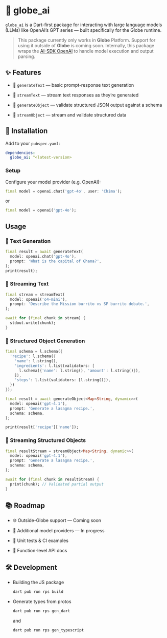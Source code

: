 # 🧠 globe_ai

`globe_ai` is a Dart-first package for interacting with large language models (LLMs) like OpenAI’s GPT series — built specifically for the Globe runtime.

> This package currently only works in **Globe** Platform. Support for using it outside of **Globe** is coming soon. Internally, this package wraps the [AI-SDK OpenAI](https://ai-sdk.dev/providers/ai-sdk-providers/openai) to handle model execution and output parsing.

## ✨ Features

- 📝 `generateText` — basic prompt-response text generation

- 📡 `streamText` — stream text responses as they’re generated

- 🧱 `generateObject` — validate structured JSON output against a schema

- 🌊 `streamObject` — stream and validate structured data

## 🚀 Installation

Add to your `pubspec.yaml`:

```yaml
dependencies:
  globe_ai: ^<latest-version>
```

### Setup

Configure your model provider (e.g. OpenAI):

```dart
final model = openai.chat('gpt-4o', user: 'Chima');
```

or

```dart
final model = openai('gpt-4o');
```

## Usage

### 🔹 Text Generation

```dart
final result = await generateText(
  model: openai.chat('gpt-4o'),
  prompt: 'What is the capital of Ghana?',
);
print(result);
```

### 🔹 Streaming Text

```dart
final stream = streamText(
  model: openai('o4-mini'),
  prompt: 'Describe the Mission burrito vs SF burrito debate.',
);

await for (final chunk in stream) {
  stdout.write(chunk);
}
```

### 🔹 Structured Object Generation

```dart
final schema = l.schema({
  'recipe': l.schema({
    'name': l.string(),
    'ingredients': l.list(validators: [
      l.schema({'name': l.string(), 'amount': l.string()}),
    ]),
    'steps': l.list(validators: [l.string()]),
  })
});

final result = await generateObject<Map<String, dynamic>>(
  model: openai('gpt-4.1'),
  prompt: 'Generate a lasagna recipe.',
  schema: schema,
);

print(result['recipe']['name']);
```

### 🔹 Streaming Structured Objects

```dart
final resultStream = streamObject<Map<String, dynamic>>(
  model: openai('gpt-4.1'),
  prompt: 'Generate a lasagna recipe.',
  schema: schema,
);

await for (final chunk in resultStream) {
  print(chunk); // Validated partial output
}
```

## 📚 Roadmap

- 🌐 Outside-Globe support — Coming soon

- 🤖 Additional model providers — In progress

- 🧪 Unit tests & CI examples

- 📖 Function-level API docs

## 🛠️ Development

- Building the JS package

  ```sh
  dart pub run rps build
  ```

- Generate types from protos

  ```sh
  dart pub run rps gen_dart
  ```

  and

  ```sh
  dart pub run rps gen_typescript
  ```
